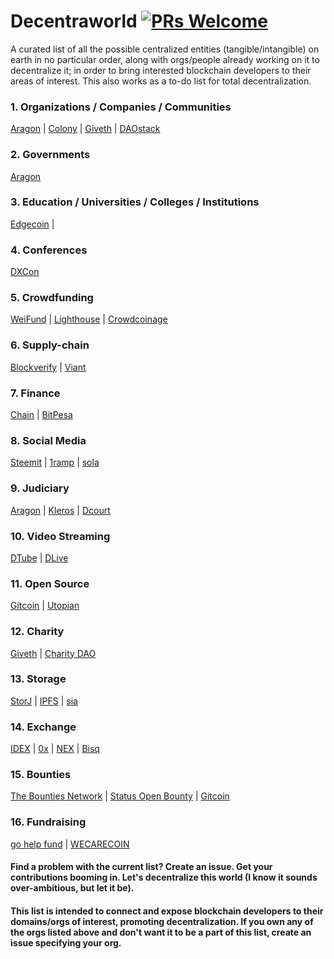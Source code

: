 # Decentraworld [![PRs Welcome](https://img.shields.io/badge/PRs-welcome-brightgreen.svg?style=flat-square)](http://makeapullrequest.com)
A curated list of all the possible centralized entities (tangible/intangible) on earth in no particular order, along with orgs/people already working on it to decentralize it; in order to bring interested blockchain developers to their areas of interest. This also works as a to-do list for total decentralization.  

### 1. Organizations / Companies / Communities
  [Aragon](https://aragon.org/) | [Colony](https://colony.io/) | [Giveth](https://giveth.io/) | [DAOstack](http://daostack.io/)

### 2. Governments
  [Aragon](https://aragon.org/)

### 3. Education / Universities / Colleges / Institutions
[Edgecoin](https://www.edgecoin.io/) | 

### 4. Conferences
  [DXCon](https://github.com/Blockternship/DXCon)

### 5. Crowdfunding 
  [WeiFund](http://weifund.io/) | [Lighthouse](https://lighthouse.cash/) | [Crowdcoinage](https://crowdcoinage.com/)

### 6. Supply-chain
[Blockverify](http://www.blockverify.io/) | [Viant](https://viant.io/)

### 7. Finance
[Chain](https://chain.com/) | [BitPesa](https://www.bitpesa.co/)

### 8. Social Media
  [Steemit](https://steemit.com/) | [1ramp](https://1ramp.io/) | [sola](https://sola.ai/)

### 9. Judiciary
  [Aragon](https://aragon.org/) | [Kleros](https://kleros.io/) | [Dcourt](https://dcourt.io/)

### 10. Video Streaming
  [DTube](https://d.tube/) | [DLive](https://dlive.io/)

### 11. Open Source
  [Gitcoin](https://gitcoin.co/) | [Utopian](https://join.utopian.io/)

### 12. Charity
  [Giveth](https://giveth.io/) | [Charity DAO](http://charity-dao.org/)
  
### 13. Storage
  [StorJ](https://storj.io/) | [IPFS](https://ipfs.io/) | [sia](http://www.sia.tech/)

### 14. Exchange
  [IDEX](https://idex.market/) | [0x](https://0xproject.com/) | [NEX](https://neonexchange.org/) | [Bisq](https://bisq.network/)
  
### 15. Bounties
  [The Bounties Network](https://bounties.network/) | [Status Open Bounty](https://openbounty.status.im/) | [Gitcoin](https://gitcoin.co/)
  
### 16. Fundraising
  [go help fund](https://gohelpfund.com/) | [WECARECOIN](https://wecarecoin.com/)
  
#### Find a problem with the current list? Create an issue. Get your contributions booming in. Let's decentralize this world (I know it sounds over-ambitious, but let it be).

#### This list is intended to connect and expose blockchain developers to their domains/orgs of interest, promoting decentralization. If you own any of the orgs listed above and don't want it to be a part of this list, create an issue specifying your org.
